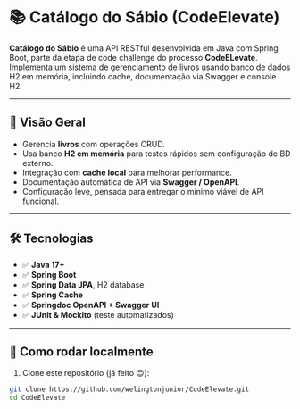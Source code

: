 # 📚 Catálogo do Sábio (CodeElevate)

**Catálogo do Sábio** é uma API RESTful desenvolvida em Java com Spring Boot, parte da etapa de code challenge do processo **CodeELevate**. Implementa um sistema de gerenciamento de livros usando banco de dados H2 em memória, incluindo cache, documentação via Swagger e console H2.

---

## 🔎 Visão Geral

- Gerencia **livros** com operações CRUD.
- Usa banco **H2 em memória** para testes rápidos sem configuração de BD externo.
- Integração com **cache local** para melhorar performance.
- Documentação automática de API via **Swagger / OpenAPI**.
- Configuração leve, pensada para entregar o mínimo viável de API funcional.

---

## 🛠️ Tecnologias

- ✅ **Java 17+**
- ✅ **Spring Boot**
- ✅ **Spring Data JPA**, H2 database
- ✅ **Spring Cache**
- ✅ **Springdoc OpenAPI + Swagger UI**
- ✅ **JUnit & Mockito** (teste automatizados)

---

## 🚀 Como rodar localmente

1. Clone este repositório (já feito 😊):

```bash
git clone https://github.com/welingtonjunior/CodeElevate.git
cd CodeElevate
